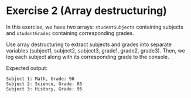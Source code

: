 # Exercise 2 (Array destructuring)

In this exercise, we have two arrays: `studentSubjects` containing subjects and `studentGrades` containing corresponding grades. 

Use array destructuring to extract subjects and grades into separate variables (subject1, subject2, subject3, grade1, grade2, grade3). Then, we log each subject along with its corresponding grade to the console.

Expected output:
```
Subject 1: Math, Grade: 90
Subject 2: Science, Grade: 85
Subject 3: History, Grade: 95
```